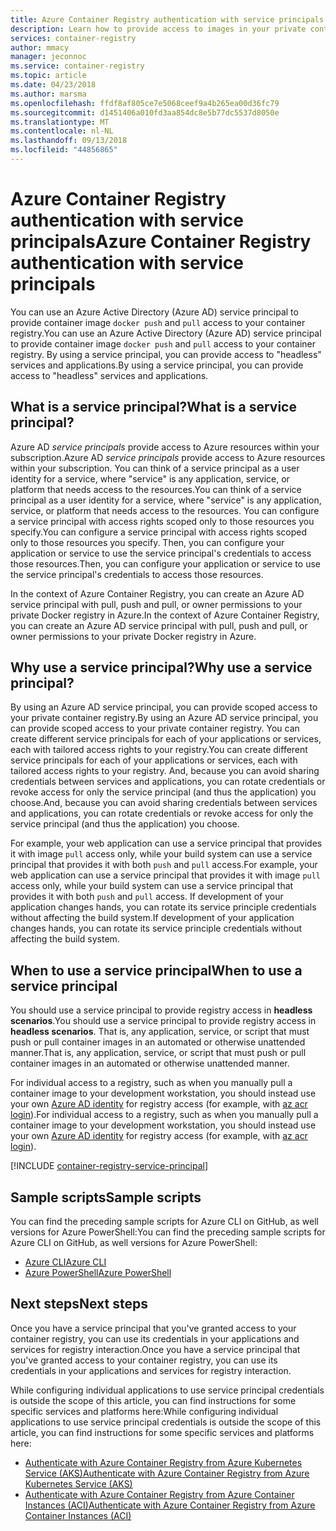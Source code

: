```yaml
---
title: Azure Container Registry authentication with service principals
description: Learn how to provide access to images in your private container registry by using an Azure Active Directory service principal.
services: container-registry
author: mmacy
manager: jeconnoc
ms.service: container-registry
ms.topic: article
ms.date: 04/23/2018
ms.author: marsma
ms.openlocfilehash: ffdf8af805ce7e5068ceef9a4b265ea00d36fc79
ms.sourcegitcommit: d1451406a010fd3aa854dc8e5b77dc5537d8050e
ms.translationtype: MT
ms.contentlocale: nl-NL
ms.lasthandoff: 09/13/2018
ms.locfileid: "44856865"
---
```

# <a name="azure-container-registry-authentication-with-service-principals"></a><span data-ttu-id="c9ffb-103">Azure Container Registry authentication with service principals</span><span class="sxs-lookup"><span data-stu-id="c9ffb-103">Azure Container Registry authentication with service principals</span></span>

<span data-ttu-id="c9ffb-104">You can use an Azure Active Directory (Azure AD) service principal to provide container image `docker push` and `pull` access to your container registry.</span><span class="sxs-lookup"><span data-stu-id="c9ffb-104">You can use an Azure Active Directory (Azure AD) service principal to provide container image `docker push` and `pull` access to your container registry.</span></span> <span data-ttu-id="c9ffb-105">By using a service principal, you can provide access to "headless" services and applications.</span><span class="sxs-lookup"><span data-stu-id="c9ffb-105">By using a service principal, you can provide access to "headless" services and applications.</span></span>

## <a name="what-is-a-service-principal"></a><span data-ttu-id="c9ffb-106">What is a service principal?</span><span class="sxs-lookup"><span data-stu-id="c9ffb-106">What is a service principal?</span></span>

<span data-ttu-id="c9ffb-107">Azure AD *service principals* provide access to Azure resources within your subscription.</span><span class="sxs-lookup"><span data-stu-id="c9ffb-107">Azure AD *service principals* provide access to Azure resources within your subscription.</span></span> <span data-ttu-id="c9ffb-108">You can think of a service principal as a user identity for a service, where "service" is any application, service, or platform that needs access to the resources.</span><span class="sxs-lookup"><span data-stu-id="c9ffb-108">You can think of a service principal as a user identity for a service, where "service" is any application, service, or platform that needs access to the resources.</span></span> <span data-ttu-id="c9ffb-109">You can configure a service principal with access rights scoped only to those resources you specify.</span><span class="sxs-lookup"><span data-stu-id="c9ffb-109">You can configure a service principal with access rights scoped only to those resources you specify.</span></span> <span data-ttu-id="c9ffb-110">Then, you can configure your application or service to use the service principal's credentials to access those resources.</span><span class="sxs-lookup"><span data-stu-id="c9ffb-110">Then, you can configure your application or service to use the service principal's credentials to access those resources.</span></span>

<span data-ttu-id="c9ffb-111">In the context of Azure Container Registry, you can create an Azure AD service principal with pull, push and pull, or owner permissions to your private Docker registry in Azure.</span><span class="sxs-lookup"><span data-stu-id="c9ffb-111">In the context of Azure Container Registry, you can create an Azure AD service principal with pull, push and pull, or owner permissions to your private Docker registry in Azure.</span></span>

## <a name="why-use-a-service-principal"></a><span data-ttu-id="c9ffb-112">Why use a service principal?</span><span class="sxs-lookup"><span data-stu-id="c9ffb-112">Why use a service principal?</span></span>

<span data-ttu-id="c9ffb-113">By using an Azure AD service principal, you can provide scoped access to your private container registry.</span><span class="sxs-lookup"><span data-stu-id="c9ffb-113">By using an Azure AD service principal, you can provide scoped access to your private container registry.</span></span> <span data-ttu-id="c9ffb-114">You can create different service principals for each of your applications or services, each with tailored access rights to your registry.</span><span class="sxs-lookup"><span data-stu-id="c9ffb-114">You can create different service principals for each of your applications or services, each with tailored access rights to your registry.</span></span> <span data-ttu-id="c9ffb-115">And, because you can avoid sharing credentials between services and applications, you can rotate credentials or revoke access for only the service principal (and thus the application) you choose.</span><span class="sxs-lookup"><span data-stu-id="c9ffb-115">And, because you can avoid sharing credentials between services and applications, you can rotate credentials or revoke access for only the service principal (and thus the application) you choose.</span></span>

<span data-ttu-id="c9ffb-116">For example, your web application can use a service principal that provides it with image `pull` access only, while your build system can use a service principal that provides it with both `push` and `pull` access.</span><span class="sxs-lookup"><span data-stu-id="c9ffb-116">For example, your web application can use a service principal that provides it with image `pull` access only, while your build system can use a service principal that provides it with both `push` and `pull` access.</span></span> <span data-ttu-id="c9ffb-117">If development of your application changes hands, you can rotate its service principle credentials without affecting the build system.</span><span class="sxs-lookup"><span data-stu-id="c9ffb-117">If development of your application changes hands, you can rotate its service principle credentials without affecting the build system.</span></span>

## <a name="when-to-use-a-service-principal"></a><span data-ttu-id="c9ffb-118">When to use a service principal</span><span class="sxs-lookup"><span data-stu-id="c9ffb-118">When to use a service principal</span></span>

<span data-ttu-id="c9ffb-119">You should use a service principal to provide registry access in **headless scenarios**.</span><span class="sxs-lookup"><span data-stu-id="c9ffb-119">You should use a service principal to provide registry access in **headless scenarios**.</span></span> <span data-ttu-id="c9ffb-120">That is, any application, service, or script that must push or pull container images in an automated or otherwise unattended manner.</span><span class="sxs-lookup"><span data-stu-id="c9ffb-120">That is, any application, service, or script that must push or pull container images in an automated or otherwise unattended manner.</span></span>

<span data-ttu-id="c9ffb-121">For individual access to a registry, such as when you manually pull a container image to your development workstation, you should instead use your own [Azure AD identity](container-registry-authentication.md#individual-login-with-azure-ad) for registry access (for example, with [az acr login][az-acr-login]).</span><span class="sxs-lookup"><span data-stu-id="c9ffb-121">For individual access to a registry, such as when you manually pull a container image to your development workstation, you should instead use your own [Azure AD identity](container-registry-authentication.md#individual-login-with-azure-ad) for registry access (for example, with [az acr login][az-acr-login]).</span></span>

[!INCLUDE [container-registry-service-principal](../../includes/container-registry-service-principal.md)]

## <a name="sample-scripts"></a><span data-ttu-id="c9ffb-122">Sample scripts</span><span class="sxs-lookup"><span data-stu-id="c9ffb-122">Sample scripts</span></span>

<span data-ttu-id="c9ffb-123">You can find the preceding sample scripts for Azure CLI on GitHub, as well versions for Azure PowerShell:</span><span class="sxs-lookup"><span data-stu-id="c9ffb-123">You can find the preceding sample scripts for Azure CLI on GitHub, as well versions for Azure PowerShell:</span></span>

* <span data-ttu-id="c9ffb-124">[Azure CLI][acr-scripts-cli]</span><span class="sxs-lookup"><span data-stu-id="c9ffb-124">[Azure CLI][acr-scripts-cli]</span></span>
* <span data-ttu-id="c9ffb-125">[Azure PowerShell][acr-scripts-psh]</span><span class="sxs-lookup"><span data-stu-id="c9ffb-125">[Azure PowerShell][acr-scripts-psh]</span></span>

## <a name="next-steps"></a><span data-ttu-id="c9ffb-126">Next steps</span><span class="sxs-lookup"><span data-stu-id="c9ffb-126">Next steps</span></span>

<span data-ttu-id="c9ffb-127">Once you have a service principal that you've granted access to your container registry, you can use its credentials in your applications and services for registry interaction.</span><span class="sxs-lookup"><span data-stu-id="c9ffb-127">Once you have a service principal that you've granted access to your container registry, you can use its credentials in your applications and services for registry interaction.</span></span>

<span data-ttu-id="c9ffb-128">While configuring individual applications to use service principal credentials is outside the scope of this article, you can find instructions for some specific services and platforms here:</span><span class="sxs-lookup"><span data-stu-id="c9ffb-128">While configuring individual applications to use service principal credentials is outside the scope of this article, you can find instructions for some specific services and platforms here:</span></span>

* [<span data-ttu-id="c9ffb-129">Authenticate with Azure Container Registry from Azure Kubernetes Service (AKS)</span><span class="sxs-lookup"><span data-stu-id="c9ffb-129">Authenticate with Azure Container Registry from Azure Kubernetes Service (AKS)</span></span>](container-registry-auth-aks.md)
* [<span data-ttu-id="c9ffb-130">Authenticate with Azure Container Registry from Azure Container Instances (ACI)</span><span class="sxs-lookup"><span data-stu-id="c9ffb-130">Authenticate with Azure Container Registry from Azure Container Instances (ACI)</span></span>](container-registry-auth-aci.md)

<!-- LINKS - External -->
[acr-scripts-cli]: https://github.com/Azure/azure-docs-cli-python-samples/tree/master/container-registry
[acr-scripts-psh]: https://github.com/Azure/azure-docs-powershell-samples/tree/master/container-registry

<!-- LINKS - Internal -->
[az-acr-login]: /cli/azure/acr#az-acr-login